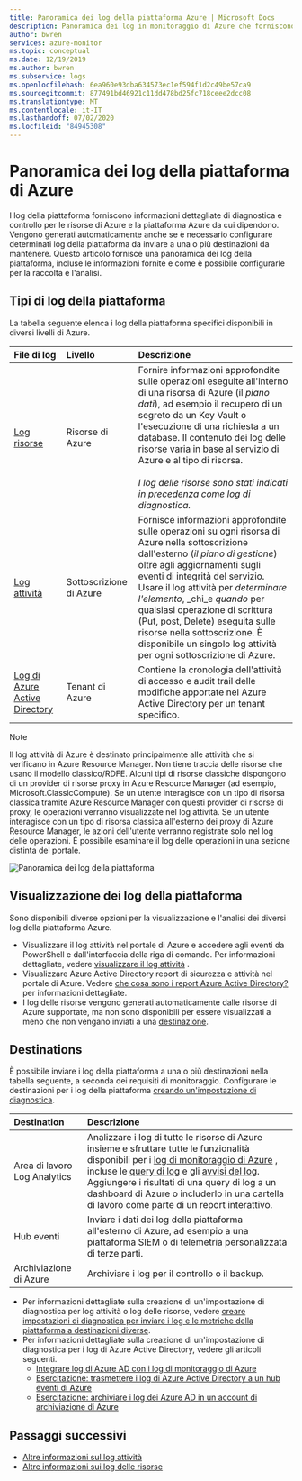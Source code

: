 ```yaml
---
title: Panoramica dei log della piattaforma Azure | Microsoft Docs
description: Panoramica dei log in monitoraggio di Azure che forniscono dati avanzati e frequenti sul funzionamento di una risorsa di Azure.
author: bwren
services: azure-monitor
ms.topic: conceptual
ms.date: 12/19/2019
ms.author: bwren
ms.subservice: logs
ms.openlocfilehash: 6ea960e93dba634573ec1ef594f1d2c49be57ca9
ms.sourcegitcommit: 877491bd46921c11dd478bd25fc718ceee2dcc08
ms.translationtype: MT
ms.contentlocale: it-IT
ms.lasthandoff: 07/02/2020
ms.locfileid: "84945308"
---
```

# <a name="overview-of-azure-platform-logs"></a>Panoramica dei log della piattaforma di Azure
I log della piattaforma forniscono informazioni dettagliate di diagnostica e controllo per le risorse di Azure e la piattaforma Azure da cui dipendono. Vengono generati automaticamente anche se è necessario configurare determinati log della piattaforma da inviare a una o più destinazioni da mantenere. Questo articolo fornisce una panoramica dei log della piattaforma, incluse le informazioni fornite e come è possibile configurarle per la raccolta e l'analisi.

## <a name="types-of-platform-logs"></a>Tipi di log della piattaforma
La tabella seguente elenca i log della piattaforma specifici disponibili in diversi livelli di Azure.

| File di log | Livello | Descrizione |
|:---|:---|:---|
| [Log risorse](resource-logs.md) | Risorse di Azure | Fornire informazioni approfondite sulle operazioni eseguite all'interno di una risorsa di Azure (il *piano dati*), ad esempio il recupero di un segreto da un Key Vault o l'esecuzione di una richiesta a un database. Il contenuto dei log delle risorse varia in base al servizio di Azure e al tipo di risorsa.<br><br>*I log delle risorse sono stati indicati in precedenza come log di diagnostica.*  |
| [Log attività](activity-log.md) | Sottoscrizione di Azure | Fornisce informazioni approfondite sulle operazioni su ogni risorsa di Azure nella sottoscrizione dall'esterno (*il piano di gestione*) oltre agli aggiornamenti sugli eventi di integrità del servizio. Usare il log attività per _determinare l'elemento_, _chi_e _quando_ per qualsiasi operazione di scrittura (Put, post, Delete) eseguita sulle risorse nella sottoscrizione. È disponibile un singolo log attività per ogni sottoscrizione di Azure. |
| [Log di Azure Active Directory](../../active-directory/reports-monitoring/overview-reports.md) | Tenant di Azure |  Contiene la cronologia dell'attività di accesso e audit trail delle modifiche apportate nel Azure Active Directory per un tenant specifico.   |

> [!NOTE]
> Il log attività di Azure è destinato principalmente alle attività che si verificano in Azure Resource Manager. Non tiene traccia delle risorse che usano il modello classico/RDFE. Alcuni tipi di risorse classiche dispongono di un provider di risorse proxy in Azure Resource Manager (ad esempio, Microsoft.ClassicCompute). Se un utente interagisce con un tipo di risorsa classica tramite Azure Resource Manager con questi provider di risorse di proxy, le operazioni verranno visualizzate nel log attività. Se un utente interagisce con un tipo di risorsa classica all'esterno dei proxy di Azure Resource Manager, le azioni dell'utente verranno registrate solo nel log delle operazioni. È possibile esaminare il log delle operazioni in una sezione distinta del portale.

![Panoramica dei log della piattaforma](media/platform-logs-overview/logs-overview.png)




## <a name="viewing-platform-logs"></a>Visualizzazione dei log della piattaforma
Sono disponibili diverse opzioni per la visualizzazione e l'analisi dei diversi log della piattaforma Azure.

- Visualizzare il log attività nel portale di Azure e accedere agli eventi da PowerShell e dall'interfaccia della riga di comando. Per informazioni dettagliate, vedere [visualizzare il log attività](activity-log.md#view-the-activity-log) . 
- Visualizzare Azure Active Directory report di sicurezza e attività nel portale di Azure. Vedere [che cosa sono i report Azure Active Directory?](../../active-directory/reports-monitoring/overview-reports.md)  per informazioni dettagliate.
- I log delle risorse vengono generati automaticamente dalle risorse di Azure supportate, ma non sono disponibili per essere visualizzati a meno che non vengano inviati a una [destinazione](#destinations). 

## <a name="destinations"></a>Destinations
È possibile inviare i log della piattaforma a una o più destinazioni nella tabella seguente, a seconda dei requisiti di monitoraggio. Configurare le destinazioni per i log della piattaforma [creando un'impostazione di diagnostica](diagnostic-settings.md).

| Destination | Descrizione |
|:---|:---|
| Area di lavoro Log Analytics | Analizzare i log di tutte le risorse di Azure insieme e sfruttare tutte le funzionalità disponibili per i [log di monitoraggio di Azure](data-platform-logs.md) , incluse le [query di log](../log-query/log-query-overview.md) e gli [avvisi del log](alerts-log.md). Aggiungere i risultati di una query di log a un dashboard di Azure o includerlo in una cartella di lavoro come parte di un report interattivo. |  |
| Hub eventi | Inviare i dati dei log della piattaforma all'esterno di Azure, ad esempio a una piattaforma SIEM o di telemetria personalizzata di terze parti.
| Archiviazione di Azure | Archiviare i log per il controllo o il backup. |

- Per informazioni dettagliate sulla creazione di un'impostazione di diagnostica per log attività o log delle risorse, vedere [creare impostazioni di diagnostica per inviare i log e le metriche della piattaforma a destinazioni diverse](diagnostic-settings.md). 
- Per informazioni dettagliate sulla creazione di un'impostazione di diagnostica per i log di Azure Active Directory, vedere gli articoli seguenti.
  - [Integrare log di Azure AD con i log di monitoraggio di Azure](../../active-directory/reports-monitoring/howto-integrate-activity-logs-with-log-analytics.md)
  - [Esercitazione: trasmettere i log di Azure Active Directory a un hub eventi di Azure](../../active-directory/reports-monitoring/tutorial-azure-monitor-stream-logs-to-event-hub.md)
  - [Esercitazione: archiviare i log dei Azure AD in un account di archiviazione di Azure](../../active-directory/reports-monitoring/quickstart-azure-monitor-route-logs-to-storage-account.md)



## <a name="next-steps"></a>Passaggi successivi

* [Altre informazioni sul log attività](activity-log.md)
* [Altre informazioni sui log delle risorse](resource-logs.md)

